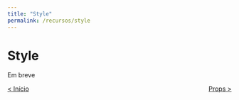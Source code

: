 ```yaml
---
title: "Style"
permalink: /recursos/style
---
```


# Style

Em breve

<span style="display: flex; justify-content: space-between;"><span>[&lt; Início](./ "Voltar")</span> <span>[Props &gt;](props.html "Próximo")</span></span>